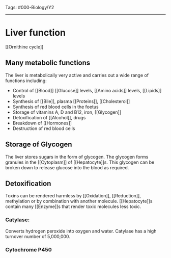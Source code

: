Tags: #000-Biology/Y2 

---
# Liver function
[[Ornithine cycle]]

## Many metabolic functions
The liver is metabolically very active and carries out a wide range of functions including:
- Control of [[Blood]] [[Glucose]] levels, [[Amino acids]] levels, [[Lipids]] levels
- Synthesis of [[Bile]], plasma [[Proteins]], [[Cholesterol]]
- Synthesis of red blood cells in the foetus
- Storage of vitamins A, D and B12, iron, [[Glycogen]]
- Detoxification of [[Alcohol]], drugs
- Breakdown of [[Hormones]]
- Destruction of red blood cells

## Storage of Glycogen
The liver stores sugars in the form of glycogen. The glycogen forms granules in the [[Cytoplasm]] of [[Hepatocyte]]s. This glycogen can be broken down to release glucose into the blood as required.

## Detoxification
Toxins can be rendered harmless by [[Oxidation]], [[Reduction]], methylation or by combination with another molecule. [[Hepatocyte]]s contain many [[Enzyme]]s that render toxic molecules less toxic.
### Catylase:
Converts hydrogen peroxide into oxygen and water. Catylase has a high turnover number of 5,000,000.
### Cytochrome P450
